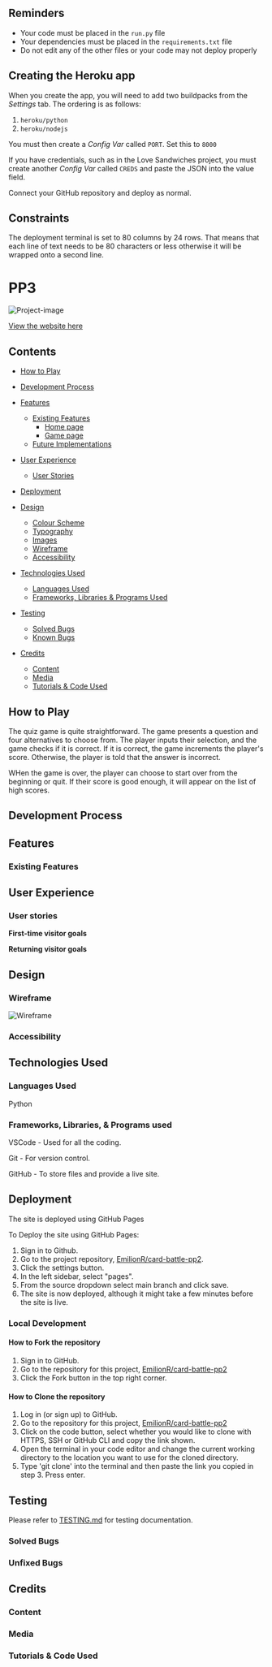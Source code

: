## Reminders

- Your code must be placed in the `run.py` file
- Your dependencies must be placed in the `requirements.txt` file
- Do not edit any of the other files or your code may not deploy properly

## Creating the Heroku app

When you create the app, you will need to add two buildpacks from the _Settings_ tab. The ordering is as follows:

1. `heroku/python`
2. `heroku/nodejs`

You must then create a _Config Var_ called `PORT`. Set this to `8000`

If you have credentials, such as in the Love Sandwiches project, you must create another _Config Var_ called `CREDS` and paste the JSON into the value field.

Connect your GitHub repository and deploy as normal.

## Constraints

The deployment terminal is set to 80 columns by 24 rows. That means that each line of text needs to be 80 characters or less otherwise it will be wrapped onto a second line.

# PP3

![Project-image]()


[View the website here]()

## Contents

* [How to Play](#how-to-play)

* [Development Process](#development-process)

* [Features](#Features)
  * [Existing Features](#existing-features)
    * [Home page](#home-page)
    * [Game page](#game-page)
  * [Future Implementations](#future-implementations)

* [User Experience](#User-Experience)
  * [User Stories](#User-Stories)

* [Deployment](#Deployment)

* [Design](#Design)
  * [Colour Scheme](#Colour-Scheme)
  * [Typography](#Typography)
  * [Images](#Images)
  * [Wireframe](#wireframe)
  * [Accessibility](#Accessibility)

* [Technologies Used](#Technologies-Used)
  * [Languages Used](#Languages-Used)
  * [Frameworks, Libraries & Programs Used](#frameworks-libraries--programs-used)

* [Testing](#Testing)
  * [Solved Bugs](#solved-bugs)
  * [Known Bugs](#unfixed-bugs)
  
* [Credits](#Credits)
  * [Content](#Content)
  * [Media](#Media)
  * [Tutorials & Code Used](#tutorials--code-used)

## How to Play

The quiz game is quite straightforward. The game presents a question and four alternatives to choose from. The player inputs their selection, and the game checks if it is correct. If it is correct, the game increments the player's score. Otherwise, the player is told that the answer is incorrect.

WHen the game is over, the player can choose to start over from the beginning or quit. If their score is good enough, it will appear on the list of high scores.

## Development Process

## Features

### Existing Features

## User Experience

### User stories

__First-time visitor goals__

__Returning visitor goals__

## Design

### Wireframe

![Wireframe](documentation/pp2-wireframe.png)

### Accessibility

## Technologies Used

### Languages Used

Python

### Frameworks, Libraries, & Programs used

VSCode - Used for all the coding.

Git - For version control.

GitHub - To store files and provide a live site.

## Deployment

The site is deployed using GitHub Pages

To Deploy the site using GitHub Pages:

1. Sign in to Github.
2. Go to the project repository, [EmilionR/card-battle-pp2](https://github.com/EmilionR/card-battle-pp2/commits/main/).
3. Click the settings button.
4. In the left sidebar, select "pages".
5. From the source dropdown select main branch and click save.
6. The site is now deployed, although it might take a few minutes before the site is live.

### Local Development

#### How to Fork the repository

1. Sign in to GitHub.
2. Go to the repository for this project, [EmilionR/card-battle-pp2](https://github.com/EmilionR/card-battle-pp2/commits/main/)
3. Click the Fork button in the top right corner.

#### How to Clone the repository

1. Log in (or sign up) to GitHub.
2. Go to the repository for this project, [EmilionR/card-battle-pp2](https://github.com/EmilionR/card-battle-pp2/commits/main/)
3. Click on the code button, select whether you would like to clone with HTTPS, SSH or GitHub CLI and copy the link shown.
4. Open the terminal in your code editor and change the current working directory to the location you want to use for the cloned directory.
5. Type 'git clone' into the terminal and then paste the link you copied in step 3. Press enter.

## Testing

Please refer to [TESTING.md](TESTING.md) for testing documentation.

### Solved Bugs

### Unfixed Bugs


## Credits

### Content

### Media

### Tutorials & Code Used
